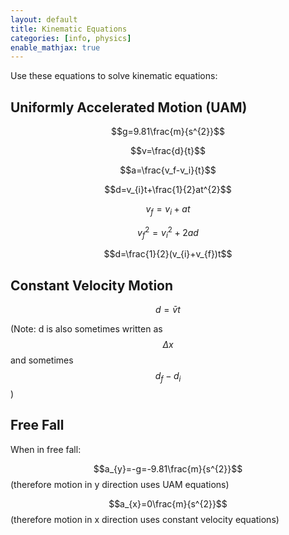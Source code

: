 ```yaml
---
layout: default
title: Kinematic Equations
categories: [info, physics]
enable_mathjax: true
---
```

Use these equations to solve kinematic equations:
## Uniformly Accelerated Motion (UAM)

$$g=9.81\frac{m}{s^{2}}$$

$$v=\frac{d}{t}$$

$$a=\frac{v_f-v_i}{t}$$

$$d=v_{i}t+\frac{1}{2}at^{2}$$

$$v_{f}=v_{i}+at$$

$$v_{f}^{2}=v_{i}^{2}+2ad$$

$$d=\frac{1}{2}(v_{i}+v_{f})t$$

## Constant Velocity Motion

$$d=\bar{v}t$$

(Note: d is also sometimes written as $$\Delta x$$ and sometimes $$d_{f}-d_{i}$$)
## Free Fall
When in free fall:

$$a_{y}=-g=-9.81\frac{m}{s^{2}}$$ (therefore motion in y direction uses UAM equations)

$$a_{x}=0\frac{m}{s^{2}}$$ (therefore motion in x direction uses constant velocity equations)
